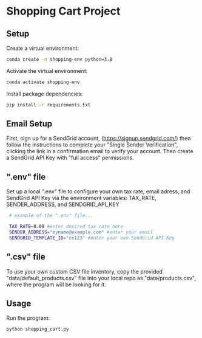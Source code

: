 # Shopping Cart Project

## Setup

Create a virtual environment:

```sh
conda create -n shopping-env python=3.8
```

Activate the virtual environment:
```sh
conda activate shopping-env
```

Install package dependencies:
```sh
pip install -r requirements.txt
```

## Email Setup
First, sign up for a SendGrid account, (https://signup.sendgrid.com/) then follow the instructions to complete your "Single Sender Verification", clicking the link in a confirmation email to verify your account.
Then create a SendGrid API Key with "full access" permissions.

## ".env" file

Set up a local ".env" file to configure your own tax rate, email adress, and SendGrid API Key via the environment variables: TAX_RATE, SENDER_ADDRESS, and SENDGRID_API_KEY
```sh
 # example of the ".env" file...

 TAX_RATE=0.09 #enter desired tax rate here
 SENDER_ADDRESS="myname@example.com" #enter your email
 SENDGRID_TEMPLATE_ID="ex123" #enter your own SendGrid API Key
```

## ".csv" file
To use your own custom CSV file inventory, copy the provided "data/default_products.csv" file into your local repo as "data/products.csv", where the program will be looking for it.

## Usage

Run the program:

```sh
python shopping_cart.py
```
